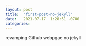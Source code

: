 ```yaml
---
layout: post
title:  "first-post-no-jekyll"
date:   2021-07-17  1:28:51 -0700
categories: 
---
```

revamping Github webpgae no jekyll
